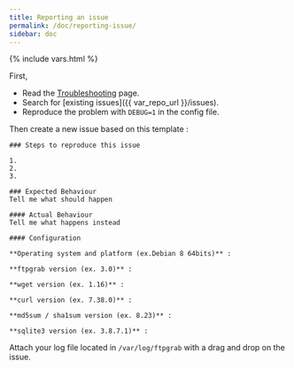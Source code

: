 ```yaml
---
title: Reporting an issue
permalink: /doc/reporting-issue/
sidebar: doc
---
```

{% include vars.html %}

First,

* Read the [Troubleshooting](/doc/troubleshooting/) page.
* Search for [existing issues]({{ var_repo_url }}/issues).
* Reproduce the problem with `DEBUG=1` in the config file.

Then create a new issue based on this template :

```
### Steps to reproduce this issue

1.
2.
3.

### Expected Behaviour
Tell me what should happen

#### Actual Behaviour
Tell me what happens instead

#### Configuration

**Operating system and platform (ex.Debian 8 64bits)** :

**ftpgrab version (ex. 3.0)** :

**wget version (ex. 1.16)** :

**curl version (ex. 7.38.0)** :

**md5sum / sha1sum version (ex. 8.23)** :

**sqlite3 version (ex. 3.8.7.1)** :
```

Attach your log file located in `/var/log/ftpgrab` with a drag and drop on the issue.
